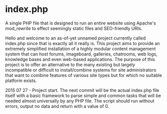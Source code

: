 # index.php
A single PHP file that is designed to run an entire website using Apache's mod_rewrite to effect seemingly static files and SEO-friendly URIs.

Hello and welcome to an as-of-yet unnamed project currently called index.php since that is exactly all it really is. This project aims to provide an extremely simplified installation of a highly modular content management system that can host forums, imageboard, galleries, chatrooms, web logs, knowledge bases and even web-based applications. The purpose of this project is to offer an alternative to the many existing but largely incompatible or difficult to install/combine systems for site administrators that want to combine features of various site types but for which no suitable platform exists.

2015 07 27 - Project start.
  The next commit will be the actual index.php file itself with a basic framework to parse simple and common tasks that will be needed almost universally by any PHP file. The script should run without errors, output no data and return with a value of 0.
